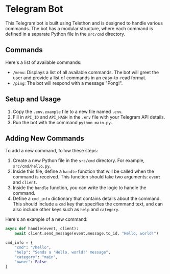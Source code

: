 # Telegram Bot

This Telegram bot is built using Telethon and is designed to handle various commands. The bot has a modular structure, where each command is defined in a separate Python file in the `src/cmd` directory.

## Commands

Here's a list of available commands:

- `/menu`: Displays a list of all available commands. The bot will greet the user and provide a list of commands in an easy-to-read format.
- `/ping`: The bot will respond with a message "Pong!".

## Setup and Usage

1. Copy the `.env.example` file to a new file named `.env`.
2. Fill in `API_ID` and `API_HASH` in the `.env` file with your Telegram API details.
3. Run the bot with the command `python main.py`.

## Adding New Commands

To add a new command, follow these steps:

1. Create a new Python file in the `src/cmd` directory. For example, `src/cmd/hello.py`.
2. Inside this file, define a `handle` function that will be called when the command is received. This function should take two arguments: `event` and `client`.
3. Inside the `handle` function, you can write the logic to handle the command.
4. Define a `cmd_info` dictionary that contains details about the command. This should include a `cmd` key that specifies the command text, and can also include other keys such as `help` and `category`.

Here's an example of a new command:

```python
async def handle(event, client):
    await client.send_message(event.message.to_id, "Hello, world!")

cmd_info = {
    "cmd": "/hello",
    "help": "Sends a 'Hello, world!' message",
    "category": "main",
    "owner": False
}
```
